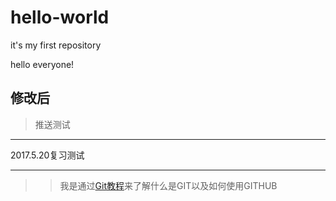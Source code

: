 # hello-world
it's my first repository

hello everyone!

修改后
------
>推送测试

**************
2017.5.20复习测试
* *  **
>>我是通过[Git教程](http://www.liaoxuefeng.com/wiki/0013739516305929606dd18361248578c67b8067c8c017b000)来了解什么是GIT以及如何使用GITHUB
